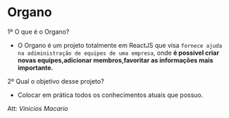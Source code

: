 # Organo

1º O que é o Organo?

- O Organo é um projeto totalmente em ReactJS que visa `fornece ajuda na adiministração de equipes de uma empresa`,
onde **é possivel criar novas equipes,adicionar membros,favoritar as informações mais importante.**

2º Qual o objetivo desse projeto?

- Colocar em prática todos os conhecimentos atuais que possuo.


Att:
*Vinicios Macario*